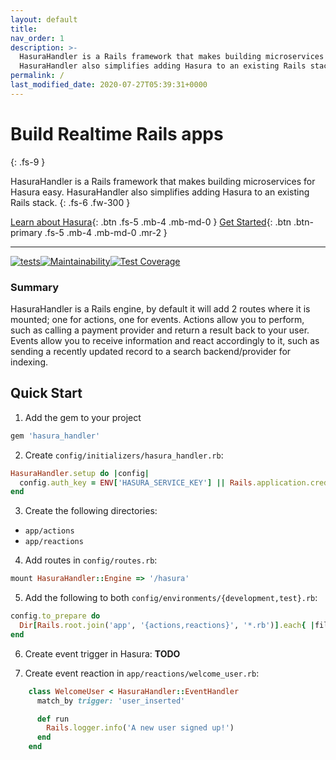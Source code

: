 ```yaml
---
layout: default
title:
nav_order: 1
description: >-
  HasuraHandler is a Rails framework that makes building microservices for Hasura easy.
  HasuraHandler also simplifies adding Hasura to an existing Rails stack.
permalink: /
last_modified_date: 2020-07-27T05:39:31+0000
---
```


# Build Realtime Rails apps
{: .fs-9 }

HasuraHandler is a Rails framework that makes building microservices for Hasura easy.
HasuraHandler also simplifies adding Hasura to an existing Rails stack.
{: .fs-6 .fw-300 }

[Learn about Hasura](https://hasura.io/docs/1.0/graphql/manual/index.html){: .btn .fs-5 .mb-4 .mb-md-0 }
[Get Started](#quick-start){: .btn .btn-primary .fs-5 .mb-4 .mb-md-0 .mr-2 }

---

[![tests](https://github.com/KazW/HasuraHandler/workflows/tests/badge.svg)](https://github.com/KazW/HasuraHandler/actions?query=workflow%3Atests)[![Maintainability](https://api.codeclimate.com/v1/badges/38864d7565ab11729b6b/maintainability)](https://codeclimate.com/github/KazW/HasuraHandler/maintainability)[![Test Coverage](https://api.codeclimate.com/v1/badges/38864d7565ab11729b6b/test_coverage)](https://codeclimate.com/github/KazW/HasuraHandler/test_coverage)

### Summary

HasuraHandler is a Rails engine, by default it will add 2 routes where it is mounted;
one for actions, one for events. Actions allow you to perform, such as calling a
payment provider and return a result back to your user. Events allow you to receive
information and react accordingly to it, such as sending a recently updated record
to a search backend/provider for indexing.

## Quick Start

1. Add the gem to your project
```ruby
gem 'hasura_handler'
```

2. Create `config/initializers/hasura_handler.rb`:
```ruby
HasuraHandler.setup do |config|
  config.auth_key = ENV['HASURA_SERVICE_KEY'] || Rails.application.credentials.hasura_service_key
end
```

3. Create the following directories:
* `app/actions`
* `app/reactions`

4. Add routes in `config/routes.rb`:
```ruby
mount HasuraHandler::Engine => '/hasura'
```

5. Add the following to both `config/environments/{development,test}.rb`:
```ruby
config.to_prepare do
  Dir[Rails.root.join('app', '{actions,reactions}', '*.rb')].each{ |file| require_dependency file }
end
```

6. Create event trigger in Hasura: **TODO**

7. Create event reaction in `app/reactions/welcome_user.rb`:
```ruby
    class WelcomeUser < HasuraHandler::EventHandler
      match_by trigger: 'user_inserted'

      def run
        Rails.logger.info('A new user signed up!')
      end
    end
```
